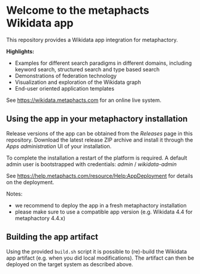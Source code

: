 # Welcome to the metaphacts Wikidata app

This repository provides a Wikidata app integration for metaphactory.

__Highlights:__

* Examples for different search paradigms in different domains, including keyword search, structured search and type based search
* Demonstrations of federation technology
* Visualization and exploration of the Wikidata graph
* End-user oriented application templates

See https://wikidata.metaphacts.com for an online live system.


## Using the app in your metaphactory installation

Release versions of the app can be obtained from the _Releases_ page in this repository. Download the latest release ZIP archive and install it through the _Apps administration_ UI of your installation.

To complete the installation a restart of the platform is required. A default admin user is bootstrapped with credentials: _admin_ / _wikidata-admin_

See https://help.metaphacts.com/resource/Help:AppDeployment for details on the deployment.

Notes: 

* we recommend to deploy the app in a fresh metaphactory installation
* please make sure to use a compatible app version (e.g. Wikidata 4.4 for metaphactory 4.4.x)


## Building the app artifact

Using the provided `build.sh` script it is possible to (re)-build the Wikidata app artifact (e.g. when you did local modifications). The artifact can then be deployed on the target system as described above.